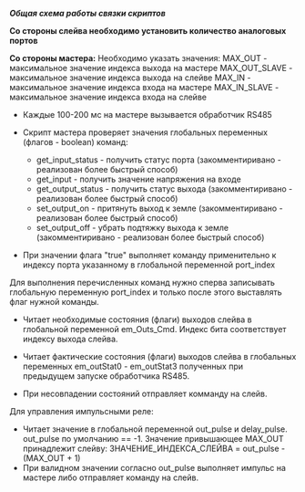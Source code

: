 ***Общая схема работы связки скриптов***

**Со стороны слейва необходимо установить количество аналоговых портов**

**Со стороны мастера:**
Необходимо указать значения:
	MAX_OUT - максимальное значение индекса выхода на мастере
	MAX_OUT_SLAVE - максимальное значение индекса выхода на слейве
	MAX_IN - максимальное значение индекса входа на мастере
	MAX_IN_SLAVE - максимальное значение индекса входа на слейве

- Каждые 100-200 мс на мастере вызывается обработчик RS485

- Скрипт мастера проверяет значения глобальных переменных (флагов - boolean) команд:
	- get_input_status - получить статус порта (закомментиривано - реализован более быстрый способ)
	- get_input - получить значение напряжения на входе
	- get_output_status - получить статус выхода (закомментиривано - реализован более быстрый способ)
	- set_output_on - притянуть выход к земле (закомментиривано - реализован более быстрый способ)
	- set_output_off - убрать подтяжку выхода к земле (закомментиривано - реализован более быстрый способ)

- При значении флага "true" выполняет команду применительно к индексу порта указанному в глобальной переменной port_index

Для выполнения перечисленных команд нужно сперва записывать глобальную переменную port_index и только после этого выставлять флаг нужной команды.

- Читает необходимые состояния (флаги) выходов слейва в глобальной переменной em_Outs_Cmd. Индекс бита соответствует индексу выхода слейва.

- Читает фактические состояния (флаги) выходов слейва в глобальных переменных em_outStat0 - em_outStat3 полученных при предыдущем запуске обработчика RS485.

- При несовпадении состояний отправляет комманду на слейв.

Для управления импульсными реле:
- Читает значение в глобальной переменной out_pulse и delay_pulse. out_pulse по умолчанию == -1. Значение привышающее MAX_OUT принадлежит слейву: ЗНАЧЕНИЕ_ИНДЕКСА_СЛЕЙВА = out_pulse - (MAX_OUT + 1)
- При валидном значении согласно out_pulse выполняет импульс на мастере либо отправляет команду на слейв.
